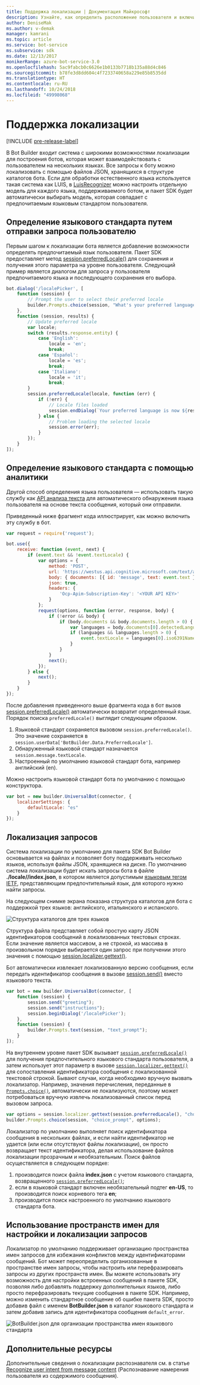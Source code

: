 ```yaml
---
title: Поддержка локализации | Документация Майкрософт
description: Узнайте, как определить расположение пользователя и включить функциональные возможности локализации с помощью пакета SDK Bot Builder для Node.js.
author: DeniseMak
ms.author: v-demak
manager: kamrani
ms.topic: article
ms.service: bot-service
ms.subservice: sdk
ms.date: 12/13/2017
monikerRange: azure-bot-service-3.0
ms.openlocfilehash: 5ac9fabcb0c6626e1b0133b7718b135a88d4c846
ms.sourcegitcommit: b78fe3d8dd604c4f7233740658a229e85b8535dd
ms.translationtype: HT
ms.contentlocale: ru-RU
ms.lasthandoff: 10/24/2018
ms.locfileid: "49998068"
---
```

# <a name="support-localization"></a>Поддержка локализации

[!INCLUDE [pre-release-label](../includes/pre-release-label-v3.md)]

В Bot Builder входит система с широкими возможностями локализации для построения ботов, которая может взаимодействовать с пользователем на нескольких языках. Все запросы к боту можно локализовать с помощью файлов JSON, хранящихся в структуре каталогов бота. Если для обработки естественного языка используется такая система как LUIS, в [LuisRecognizer][LUISRecognizer] можно настроить отдельную модель для каждого языка, поддерживаемого ботом, и пакет SDK будет автоматически выбирать модель, которая совпадает с предпочитаемым языковым стандартом пользователя.

## <a name="determine-the-locale-by-prompting-the-user"></a>Определение языкового стандарта путем отправки запроса пользователю
Первым шагом к локализации бота является добавление возможности определять предпочитаемый язык пользователя. Пакет SDK предоставляет метод [session.preferredLocale()][preferredLocal] для сохранения и получения этого параметра на уровне пользователя. Следующий пример является диалогом для запроса у пользователя предпочитаемого языка и последующего сохранения его выбора.

``` javascript
bot.dialog('/localePicker', [
    function (session) {
        // Prompt the user to select their preferred locale
        builder.Prompts.choice(session, "What's your preferred language?", 'English|Español|Italiano');
    },
    function (session, results) {
        // Update preferred locale
        var locale;
        switch (results.response.entity) {
            case 'English':
                locale = 'en';
                break;
            case 'Español':
                locale = 'es';
                break;
            case 'Italiano':
                locale = 'it';
                break;
        }
        session.preferredLocale(locale, function (err) {
            if (!err) {
                // Locale files loaded
                session.endDialog(`Your preferred language is now ${results.response.entity}`);
            } else {
                // Problem loading the selected locale
                session.error(err);
            }
        });
    }
]);
```

## <a name="determine-the-locale-by-using-analytics"></a>Определение языкового стандарта с помощью аналитики
Другой способ определения языка пользователя — использовать такую службу как [API анализа текста](/azure/cognitive-services/cognitive-services-text-analytics-quick-start) для автоматического обнаружения языка пользователя на основе текста сообщения, который они отправили.

Приведенный ниже фрагмент кода иллюстрирует, как можно включить эту службу в бот.
``` javascript
var request = require('request');

bot.use({
    receive: function (event, next) {
        if (event.text && !event.textLocale) {
            var options = {
                method: 'POST',
                url: 'https://westus.api.cognitive.microsoft.com/text/analytics/v2.0/languages?numberOfLanguagesToDetect=1',
                body: { documents: [{ id: 'message', text: event.text }]},
                json: true,
                headers: {
                    'Ocp-Apim-Subscription-Key': '<YOUR API KEY>'
                }
            };
            request(options, function (error, response, body) {
                if (!error && body) {
                    if (body.documents && body.documents.length > 0) {
                        var languages = body.documents[0].detectedLanguages;
                        if (languages && languages.length > 0) {
                            event.textLocale = languages[0].iso6391Name;
                        }
                    }
                }
                next();
            });
        } else {
            next();
        }
    }
});
```

После добавления приведенного выше фрагмента кода в бот вызов [session.preferredLocale()][preferredLocal] автоматически возвратит определенный язык. Порядок поиска `preferredLocale()` выглядит следующим образом.
1. Языковой стандарт сохраняется вызовом `session.preferredLocale()`. Это значение сохраняется в `session.userData['BotBuilder.Data.PreferredLocale']`.
2. Обнаруженный языковой стандарт назначается `session.message.textLocale`.
3. Настроенный по умолчанию языковой стандарт бота, например английский (en).

Можно настроить языковой стандарт бота по умолчанию с помощью конструктора.

```javascript
var bot = new builder.UniversalBot(connector, {
    localizerSettings: { 
        defaultLocale: "es" 
    }
});
```

## <a name="localize-prompts"></a>Локализация запросов
Система локализации по умолчанию для пакета SDK Bot Builder основывается на файлах и позволяет боту поддерживать несколько языков, используя файлы JSON, хранящиеся на диске. По умолчанию система локализации будет искать запросы бота в файле **./locale/<IETF TAG>/index.json**, в котором <IETF TAG> является допустимым [языковым тегом IETF][IEFT], представляющим предпочтительный язык, для которого нужно найти запросы. 

На следующем снимке экрана показана структура каталогов для бота с поддержкой трех языков: английского, итальянского и испанского.

![Структура каталогов для трех языков](../media/locale-dir.png)

Структура файла представляет собой простую карту JSON идентификаторов сообщений в локализованных текстовых строках. Если значение является массивом, а не строкой, из массива в произвольном порядке выбирается один запрос при получении этого значения с помощью [session.localizer.gettext()][GetText]. 

Бот автоматически извлекает локализованную версию сообщения, если передать идентификатор сообщения в вызове [session.send()](http://docs.botframework.com/en-us/node/builder/chat-reference/classes/_botbuilder_d_.session#send) вместо языкового текста.

```javascript
var bot = new builder.UniversalBot(connector, [
    function (session) {
        session.send("greeting");
        session.send("instructions");
        session.beginDialog('/localePicker');
    },
    function (session) {
        builder.Prompts.text(session, "text_prompt");
    }
]);
```

На внутреннем уровне пакет SDK вызывает [`session.preferredLocale()`][preferredLocale] для получения предпочтительного языкового стандарта пользователя, а затем использует этот параметр в вызове [`session.localizer.gettext()`][GetText] для сопоставления идентификатора сообщения с локализованной текстовой строкой.  Бывают случаи, когда необходимо вручную вызвать локализатор. Например, значения перечисления, переданные в [`Prompts.choice()`][promptsChoice], автоматически не локализуются, поэтому может потребоваться вручную извлечь локализованный список перед вызовом запроса.

```javascript
var options = session.localizer.gettext(session.preferredLocale(), "choice_options");
builder.Prompts.choice(session, "choice_prompt", options);
```

Локализатор по умолчанию выполняет поиск идентификатора сообщения в нескольких файлах, и если найти идентификатор не удается (или если отсутствуют файлы локализации), он просто возвращает текст идентификатора, делая использование файлов локализации прозрачным и необязательным.  Поиск файлов осуществляется в следующем порядке:

1. производится поиск файла **index.json** с учетом языкового стандарта, возвращенного [`session.preferredLocale()`][preferredLocale];
2. если в языковой стандарт включен необязательный подтег **en-US**, то производится поиск корневого тега **en**;
3. производится поиск настроенного по умолчанию языкового стандарта бота.

## <a name="use-namespaces-to-customize-and-localize-prompts"></a>Использование пространств имен для настройки и локализации запросов
Локализатор по умолчанию поддерживает организацию пространства имен запросов для избежания конфликтов между идентификаторами сообщений.  Бот может переопределить организованные в пространстве имен запросы, чтобы настроить или перефразировать запросы из других пространств имен.  Вы можете использовать эту возможность для настройки встроенных сообщений в пакете SDK, позволяя либо добавлять поддержку дополнительных языков, либо просто перефразировать текущие сообщения в пакете SDK.  Например, можно изменить стандартное сообщение об ошибке пакета SDK, просто добавив файл с именем **BotBuilder.json** в каталог языкового стандарта и затем добавив запись для идентификатора сообщения `default_error`.

![BotBuilder.json для организации пространства имен языкового стандарта](../media/locale-namespacing.png)


## <a name="additional-resources"></a>Дополнительные ресурсы

Дополнительные сведения о локализации распознавателя см. в статье [Recognize user intent from message content](bot-builder-nodejs-recognize-intent-messages.md) (Распознавание намерения пользователя из содержимого сообщения).


[LUIS]: https://www.luis.ai/
[IMessage]: http://docs.botframework.com/en-us/node/builder/chat-reference/interfaces/_botbuilder_d_.imessage
[IntentRecognizerSetOptions]: https://docs.botframework.com/en-us/node/builder/chat-reference/interfaces/_botbuilder_d_.iintentrecognizersetoptions.html
[LUISRecognizer]: https://docs.botframework.com/en-us/node/builder/chat-reference/classes/_botbuilder_d_.luisrecognizer
[LUISSample]: https://aka.ms/v3-js-luisSample
[DisambiguationSample]: https://aka.ms/v3-js-onDisambiguateRoute
[preferredLocal]: https://docs.botframework.com/en-us/node/builder/chat-reference/classes/_botbuilder_d_.session#preferredlocale
[preferredLocale]: https://docs.botframework.com/en-us/node/builder/chat-reference/classes/_botbuilder_d_.session#preferredlocale
[promptsChoice]: https://docs.botframework.com/en-us/node/builder/chat-reference/interfaces/_botbuilder_d_.__global.iprompts.html#choice
[GetText]: https://docs.botframework.com/en-us/node/builder/chat-reference/interfaces/_botbuilder_d_.ilocalizer.html#gettext
[IEFT]: https://en.wikipedia.org/wiki/IETF_language_tag

